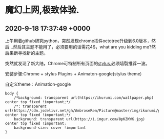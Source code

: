 # 魔幻上网,极致体验. #

## 2020-9-18 17:37:49 +0000 ##

上午用着github研究python，突然发现chrome插件octotree升级到6.0版本，然后...然后其主题不能用了，必须要用的话需花4$，what are you kidding me?然后果断寻找新的主题。

突然就发现了新大陆，Chrome可特制所有页面的[stylus](https://userstyles.org/),必须墙裂推荐一波。

安装步骤:Chrome + stylus Plugins + Animaton-google(stylus theme)

自定义theme：Animation-google

```
body {
    /*background: transparent url(https://ikurumi.com/wallpaper.php) center top fixed !important;*/
    /*: transparent url(https://cdn.jsdelivr.net/gh/AmbroseRen/Picture@master/img/ikurumi/girlOne.jpg) center top fixed !important;*/
    background: transparent url(https://i.imgur.com/8pKZKWK.jpg) center top fixed !important;
    background-size: cover !important
}
```

